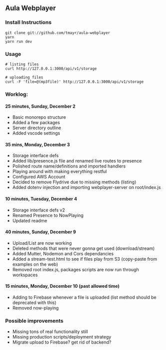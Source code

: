 ## Aula Webplayer

### Install Instructions

```
git clone git://github.com/tmayr/aula-webplayer
yarn
yarn run dev
```

### Usage

```
# listing files
curl http://127.0.0.1:3000/api/v1/storage

# uploading files
curl -F 'file=@(mp3file)' http://127.0.0.1:3000/api/v1/storage
```

### Worklog:

#### 25 minutes, Sunday, December 2

- Basic monorepo structure
- Added a few packages
- Server directory outline
- Added vscode settings

#### 35 mins, Monday, December 3

- Storage interface defs
- Added lib/presence.js file and renamed live routes to presence
- Polished route name/definitions and imported handlers
- Playing around with making everything restful
- Configured AWS Account
- Decided to remove Flydrive due to missing methods (listing)
- Added dotenv injection and importing webplayer-server on root/index.js

#### 10 minutes, Tuesday, December 4

- Storage interface defs v2
- Renamed Presence to NowPlaying
- Updated readme

#### 40 minutes, Sunday, December 9

- Upload/List are now working
- Deleted methods that were never gonna get used (download/stream)
- Added Mutter, Nodemon and Cors dependancies
- Added a stream-test.html to see if files play from S3 (copy-paste from examples on the web)
- Removed root index.js, packages scripts are now run through workspaces

#### 15 minutes, Monday, December 10 (past allowed time)

- Adding to Firebase whenever a file is uploaded (list method should be deprecated with this)
- Removed now-playing

### Possible improvements

- Missing tons of real functionality still
- Missing production scripts/deployment strategy
- Migrate upload to Firebase? get rid of backend?
